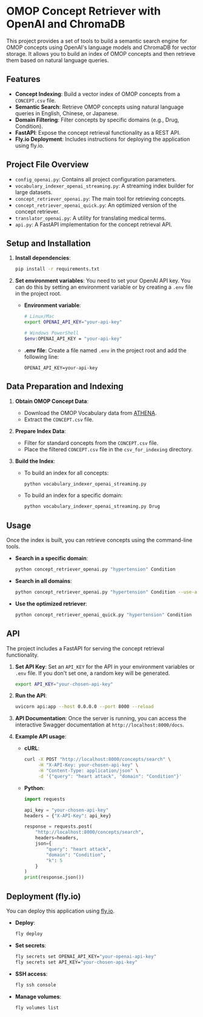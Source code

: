 # OMOP Concept Retriever with OpenAI and ChromaDB

This project provides a set of tools to build a semantic search engine for OMOP concepts using OpenAI's language models and ChromaDB for vector storage. It allows you to build an index of OMOP concepts and then retrieve them based on natural language queries.

## Features

-   **Concept Indexing**: Build a vector index of OMOP concepts from a `CONCEPT.csv` file.
-   **Semantic Search**: Retrieve OMOP concepts using natural language queries in English, Chinese, or Japanese.
-   **Domain Filtering**: Filter concepts by specific domains (e.g., Drug, Condition).
-   **FastAPI**: Expose the concept retrieval functionality as a REST API.
-   **Fly.io Deployment**: Includes instructions for deploying the application using fly.io.

## Project File Overview

-   `config_openai.py`: Contains all project configuration parameters.
-   `vocabulary_indexer_openai_streaming.py`: A streaming index builder for large datasets.
-   `concept_retriever_openai.py`: The main tool for retrieving concepts.
-   `concept_retriever_openai_quick.py`: An optimized version of the concept retriever.
-   `translator_openai.py`: A utility for translating medical terms.
-   `api.py`: A FastAPI implementation for the concept retrieval API.

## Setup and Installation

1.  **Install dependencies**:
    ```bash
    pip install -r requirements.txt
    ```

2.  **Set environment variables**:
    You need to set your OpenAI API key. You can do this by setting an environment variable or by creating a `.env` file in the project root.

    *   **Environment variable**:
        ```bash
        # Linux/Mac
        export OPENAI_API_KEY="your-api-key"

        # Windows PowerShell
        $env:OPENAI_API_KEY = "your-api-key"
        ```
    *   **.env file**:
        Create a file named `.env` in the project root and add the following line:
        ```
        OPENAI_API_KEY=your-api-key
        ```

## Data Preparation and Indexing

1.  **Obtain OMOP Concept Data**:
    *   Download the OMOP Vocabulary data from [ATHENA](https://athena.ohdsi.org/).
    *   Extract the `CONCEPT.csv` file.

2.  **Prepare Index Data**:
    *   Filter for standard concepts from the `CONCEPT.csv` file.
    *   Place the filtered `CONCEPT.csv` file in the `csv_for_indexing` directory.

3.  **Build the Index**:
    *   To build an index for all concepts:
        ```bash
        python vocabulary_indexer_openai_streaming.py
        ```
    *   To build an index for a specific domain:
        ```bash
        python vocabulary_indexer_openai_streaming.py Drug
        ```

## Usage

Once the index is built, you can retrieve concepts using the command-line tools.

-   **Search in a specific domain**:
    ```bash
    python concept_retriever_openai.py "hypertension" Condition
    ```

-   **Search in all domains**:
    ```bash
    python concept_retriever_openai.py "hypertension" Condition --use-all-db
    ```

-   **Use the optimized retriever**:
    ```bash
    python concept_retriever_openai_quick.py "hypertension" Condition
    ```

## API

The project includes a FastAPI for serving the concept retrieval functionality.

1.  **Set API Key**:
    Set an `API_KEY` for the API in your environment variables or `.env` file. If you don't set one, a random key will be generated.
    ```bash
    export API_KEY="your-chosen-api-key"
    ```

2.  **Run the API**:
    ```bash
    uvicorn api:app --host 0.0.0.0 --port 8000 --reload
    ```

3.  **API Documentation**:
    Once the server is running, you can access the interactive Swagger documentation at `http://localhost:8000/docs`.

4.  **Example API usage**:
    *   **cURL**:
        ```bash
        curl -X POST "http://localhost:8000/concepts/search" \
             -H "X-API-Key: your-chosen-api-key" \
             -H "Content-Type: application/json" \
             -d '{"query": "heart attack", "domain": "Condition"}'
        ```
    *   **Python**:
        ```python
        import requests

        api_key = "your-chosen-api-key"
        headers = {"X-API-Key": api_key}

        response = requests.post(
            "http://localhost:8000/concepts/search",
            headers=headers,
            json={
                "query": "heart attack",
                "domain": "Condition",
                "k": 5
            }
        )
        print(response.json())
        ```

## Deployment (fly.io)

You can deploy this application using [fly.io](https://fly.io/).

-   **Deploy**:
    ```bash
    fly deploy
    ```

-   **Set secrets**:
    ```bash
    fly secrets set OPENAI_API_KEY="your-openai-api-key"
    fly secrets set API_KEY="your-chosen-api-key"
    ```

-   **SSH access**:
    ```bash
    fly ssh console
    ```

-   **Manage volumes**:
    ```bash
    fly volumes list
    ```
